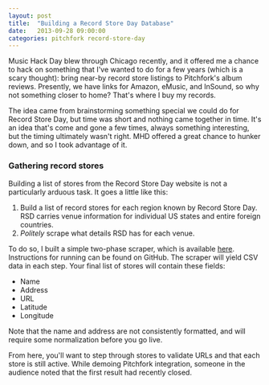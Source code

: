 ```yaml
---
layout: post
title:  "Building a Record Store Day Database"
date:   2013-09-28 09:00:00
categories: pitchfork record-store-day
---
```


Music Hack Day blew through Chicago recently,
and it offered me a chance to hack on something
that I've wanted to do for a few years (which is a scary thought):
bring near-by record store listings to Pitchfork's
album reviews. Presently, we have links for Amazon,
eMusic, and InSound, so why not something closer to home?
That's where I buy my records.

The idea came from brainstorming something special
we could do for Record Store Day, but time was short
and nothing came together in time. It's an idea that's
come and gone a few times, always something interesting,
but the timing ultimately wasn't right. MHD offered a
great chance to hunker down, and so I took advantage of it.

### Gathering record stores

Building a list of stores from the Record Store Day website
is not a particularly arduous task. It goes a little like this:

1. Build a list of record stores for each region
   known by Record Store Day. RSD carries venue information for
   individual US states and entire foreign countries.
2. *Politely* scrape what details RSD has for each venue.

To do so, I built a simple two-phase scraper,
which is available [here](https://github.com/mattdennewitz/rsd/).
Instructions for running can be found on GitHub.
The scraper will yield CSV data in each step. Your final
list of stores will contain these fields:

- Name
- Address
- URL
- Latitude
- Longitude

Note that the name and address are not consistently
formatted, and will require some normalization
before you go live.

From here, you'll want to step through stores to validate
URLs and that each store is still active. While demoing
Pitchfork integration, someone in the audience noted
that the first result had recently closed.

### 